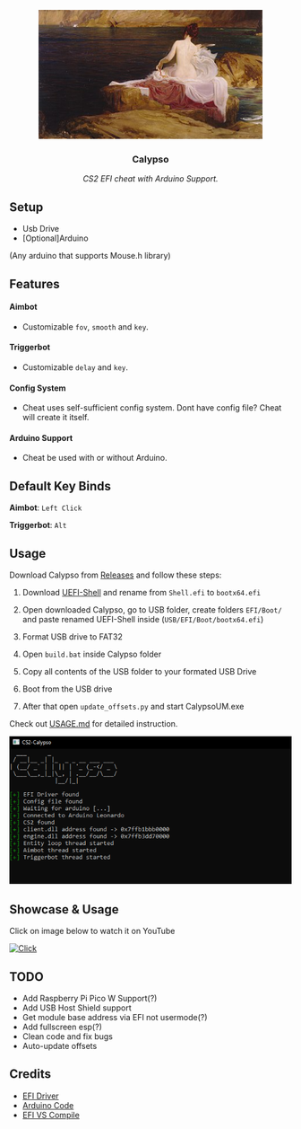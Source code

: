 <p align="center">
    <img src=".github/images/calypso.jpg" alt="Calypso" width="400" />
    <h3 align="center">Calypso</h3>
    <p align="center"><i>CS2 EFI cheat with Arduino Support.</i></p>
</p>

## Setup
- Usb Drive
- [Optional]Arduino

(Any arduino that supports Mouse.h library)

## Features
#### Aimbot
- Customizable `fov`, `smooth` and `key`.
#### Triggerbot
- Customizable `delay` and `key`.
#### Config System
- Cheat uses self-sufficient config system. Dont have config file? Cheat will create it itself.
#### Arduino Support
- Cheat be used with or without Arduino.

## Default Key Binds

 **Aimbot**: `Left Click`
 
 **Triggerbot**: `Alt`

## Usage

Download Calypso from [Releases](https://github.com/3a1/CS2-Calypso/releases/latest) and follow these steps:

1. Download [UEFI-Shell](https://github.com/tianocore/edk2-archive/raw/master/ShellBinPkg/UefiShell/X64/Shell.efi) and rename from `Shell.efi` to `bootx64.efi`
   
2. Open downloaded Calypso, go to USB folder, create folders `EFI/Boot/` and paste renamed UEFI-Shell inside (`USB/EFI/Boot/bootx64.efi`)

3. Format USB drive to FAT32

4. Open `build.bat` inside Calypso folder

5. Copy all contents of the USB folder to your formated USB Drive

5. Boot from the USB drive

9. After that open `update_offsets.py` and start CalypsoUM.exe


Check out [USAGE.md](.github/docs/USAGE.md) for detailed instruction.

<img src=".github/images/calypso_cli.png" alt="Calypso CLI" width="600"/>


## Showcase & Usage
Click on image below to watch it on YouTube

[![Click](https://i3.ytimg.com/vi/_rVH9mMZ--A/hqdefault.jpg)](https://www.youtube.com/watch?v=_rVH9mMZ--A)


## TODO
+ Add Raspberry Pi Pico W Support(?)
+ Add USB Host Shield support
+ Get module base address via EFI not usermode(?)
+ Add fullscreen esp(?)
+ Clean code and fix bugs
+ Auto-update offsets

## Credits
+ [EFI Driver](https://github.com/TheCruZ/EFI_Driver_Access)
+ [Arduino Code](https://github.com/backpack-0x1337/CyberAim-Valorant/)
+ [EFI VS Compile](https://github.com/pbatard/uefi-simple)
